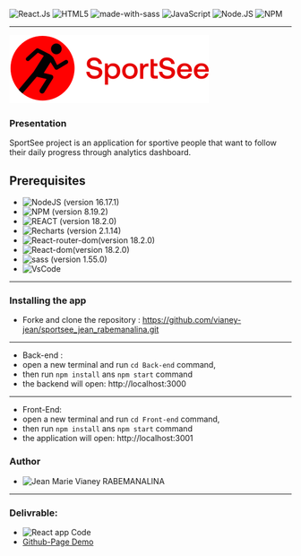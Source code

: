 ![React.Js](https://img.shields.io/badge/react-%2320232a.svg?style=for-the-badge&logo=react&logoColor=%2361DAFB)
![HTML5](https://img.shields.io/badge/html5-%23E34F26.svg?style=for-the-badge&logo=html5&logoColor=white)
![made-with-sass](	https://img.shields.io/badge/Sass-CC6699?style=for-the-badge&logo=sass&logoColor=white) 
![JavaScript](https://img.shields.io/badge/javascript-%23323330.svg?style=for-the-badge&logo=javascript&logoColor=%23F7DF1E)
![Node.JS](https://img.shields.io/badge/node.js-6DA55F?style=for-the-badge&logo=node.js&logoColor=white)
![NPM](https://img.shields.io/badge/NPM-%23000000.svg?style=for-the-badge&logo=npm&logoColor=white)

---

![logo](Front-end/src/assets/logo.svg)

### Presentation

SportSee project is an application for sportive people that want to follow their daily progress through analytics dashboard.

## Prerequisites

- ![NodeJS (**version 16.17.1**)](https://nodejs.org/en/)
- ![NPM (**version 8.19.2**)](https://www.npmjs.com/)
- ![REACT (**version 18.2.0**)](https://en.reactjs.org/) 
- ![Recharts (**version 2.1.14**)](https://recharts.org/en-US/ )
- ![React-router-dom(**version 18.2.0**)](https://en.reactjs.org/)
- ![React-dom(**version 18.2.0**)](https://en.reactjs.org/)
- ![sass (**version 1.55.0**)](https://sass-lang.com/install)
- ![VsCode](https://code.visualstudio.com/)

---
### Installing the app
- Forke and clone the repository : https://github.com/vianey-jean/sportsee_jean_rabemanalina.git
---
- Back-end :
- open a new terminal and run `cd Back-end` command,
- then run `npm install` ans `npm start` command
- the backend will open: http://localhost:3000
---
- Front-End:
- open a new terminal and run `cd Front-end` command,
- then run `npm install` ans `npm start` command
- the application will open: http://localhost:3001

### Author
- ![Jean Marie Vianey RABEMANALINA](https://github.com/vianey-jean)

---

### Delivrable:

- ![React app Code](https://github.com/vianey-jean/sportsee_jean_rabemanalina/tree/main/Front-end)  
- [Github-Page Demo](https://vianey-jean.github.io/sportsee_jean_rabemanalina/)  

